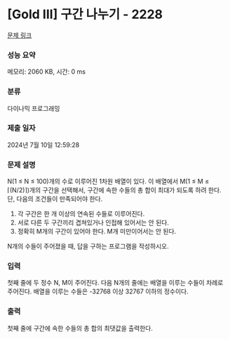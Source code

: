 # [Gold III] 구간 나누기 - 2228 

[문제 링크](https://www.acmicpc.net/problem/2228) 

### 성능 요약

메모리: 2060 KB, 시간: 0 ms

### 분류

다이나믹 프로그래밍

### 제출 일자

2024년 7월 10일 12:59:28

### 문제 설명

<p>N(1 ≤ N ≤ 100)개의 수로 이루어진 1차원 배열이 있다. 이 배열에서 M(1 ≤ M ≤ ⌈(N/2)⌉)개의 구간을 선택해서, 구간에 속한 수들의 총 합이 최대가 되도록 하려 한다. 단, 다음의 조건들이 만족되어야 한다.</p>

<ol>
	<li>각 구간은 한 개 이상의 연속된 수들로 이루어진다.</li>
	<li>서로 다른 두 구간끼리 겹쳐있거나 인접해 있어서는 안 된다.</li>
	<li>정확히 M개의 구간이 있어야 한다. M개 미만이어서는 안 된다.</li>
</ol>

<p>N개의 수들이 주어졌을 때, 답을 구하는 프로그램을 작성하시오.</p>

### 입력 

 <p>첫째 줄에 두 정수 N, M이 주어진다. 다음 N개의 줄에는 배열을 이루는 수들이 차례로 주어진다. 배열을 이루는 수들은 -32768 이상 32767 이하의 정수이다.</p>

### 출력 

 <p>첫째 줄에 구간에 속한 수들의 총 합의 최댓값을 출력한다.</p>

